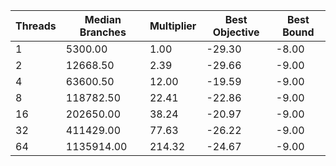 |Threads | Median Branches | Multiplier | Best Objective | Best Bound |
| - | - | - | - | - |
|1|5300.00|1.00|-29.30|-8.00|
|2|12668.50|2.39|-29.66|-9.00|
|4|63600.50|12.00|-19.59|-9.00|
|8|118782.50|22.41|-22.86|-9.00|
|16|202650.00|38.24|-20.97|-9.00|
|32|411429.00|77.63|-26.22|-9.00|
|64|1135914.00|214.32|-24.67|-9.00|
